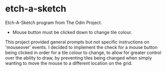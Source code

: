 # etch-a-sketch
Etch-A-Sketch program from The Odin Project.

* Mouse button must be clicked down to change tile colour.

This project provided general prompts but not specific instructions on
'mouseover' events. I decided to implement the check for a mouse button
being clicked in order for a tile colour to change, to allow for greater
control over the ability to draw, by preventing tiles being changed when
simply wanting to move the mouse to a different location on the grid.
